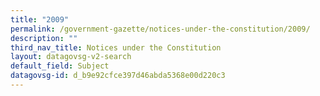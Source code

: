```yaml
---
title: "2009"
permalink: /government-gazette/notices-under-the-constitution/2009/
description: ""
third_nav_title: Notices under the Constitution
layout: datagovsg-v2-search
default_field: Subject
datagovsg-id: d_b9e92cfce397d46abda5368e00d220c3
---
```

